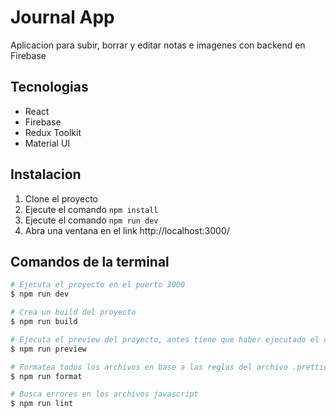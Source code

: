 # Journal App

Aplicacion para subir, borrar y editar notas e imagenes con backend en Firebase

## Tecnologias

- React
- Firebase
- Redux Toolkit
- Material UI

## Instalacion

1. Clone el proyecto
2. Ejecute el comando `npm install`
3. Ejecute el comando `npm run dev`
4. Abra una ventana en el link http://localhost:3000/

## Comandos de la terminal

```bash
# Ejecuta el proyecto en el puerto 3000
$ npm run dev

# Crea un build del proyecto
$ npm run build

# Ejecuta el preview del proyecto, antes tiene que haber ejecutado el comando npm run build
$ npm run preview

# Formatea todos los archivos en base a las reglas del archivo .prettierrc.json
$ npm run format

# Busca errores en los archivos javascript
$ npm run lint
```
